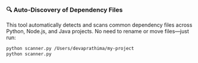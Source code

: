 ### 🔍 Auto-Discovery of Dependency Files

This tool automatically detects and scans common dependency files across Python, Node.js, and Java projects. No need to rename or move files—just run:

```bash
python scanner.py /Users/devaprathima/my-project
python scanner.py

